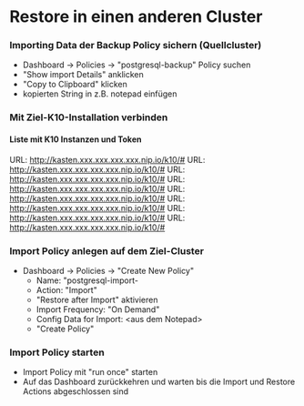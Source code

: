 # Restore in einen anderen Cluster

### Importing Data der Backup Policy sichern (Quellcluster)
- Dashboard -> Policies -> "postgresql-backup" Policy suchen
- "Show import Details" anklicken
- "Copy to Clipboard" klicken
- kopierten String in z.B. notepad einfügen

### Mit Ziel-K10-Installation verbinden
#### Liste mit K10 Instanzen und Token

URL: http://kasten.xxx.xxx.xxx.xxx.nip.io/k10/#
URL: http://kasten.xxx.xxx.xxx.xxx.nip.io/k10/#
URL: http://kasten.xxx.xxx.xxx.xxx.nip.io/k10/#
URL: http://kasten.xxx.xxx.xxx.xxx.nip.io/k10/#
URL: http://kasten.xxx.xxx.xxx.xxx.nip.io/k10/#
URL: http://kasten.xxx.xxx.xxx.xxx.nip.io/k10/#
URL: http://kasten.xxx.xxx.xxx.xxx.nip.io/k10/#
URL: http://kasten.xxx.xxx.xxx.xxx.nip.io/k10/#

### Import Policy anlegen auf dem Ziel-Cluster
- Dashboard -> Policies -> "Create New Policy"
  - Name: "postgresql-import-<student-id>
  - Action: "Import"
  - "Restore after Import" aktivieren
  - Import Frequency: "On Demand"
  - Config Data for Import: \<aus dem Notepad>
  - "Create Policy"
 
### Import Policy starten
- Import Policy mit "run once" starten
- Auf das Dashboard zurückkehren und warten bis die Import und Restore Actions abgeschlossen sind


